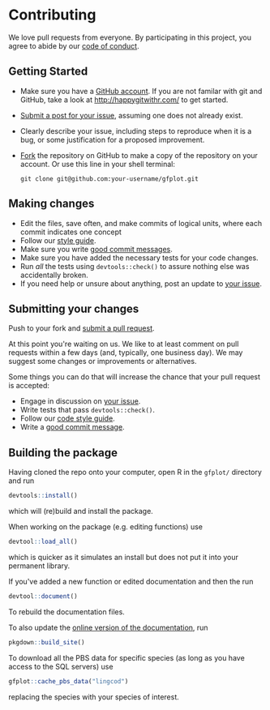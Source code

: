 # Contributing

We love pull requests from everyone. By participating in this project, you
agree to abide by our [code of conduct](CONDUCT.md).

## Getting Started

* Make sure you have a [GitHub account](https://github.com/signup/free). If you are not familar with git and GitHub, take a look at <http://happygitwithr.com/> to get started.
* [Submit a post for your issue](https://github.com/pbs-assess/gfplot/issues/), assuming one does not already exist.
* Clearly describe your issue, including steps to reproduce when it is a bug, or some justification for a proposed improvement.
* [Fork](https://github.com/pbs-assess/gfplot/#fork-destination-box) the repository on GitHub to make a copy of the repository on your account. Or use this line in your shell terminal:

    `git clone git@github.com:your-username/gfplot.git`

## Making changes

* Edit the files, save often, and make commits of logical units, where each commit indicates one concept
* Follow our [style guide](http://adv-r.had.co.nz/Style.html).
* Make sure you write [good commit messages](http://tbaggery.com/2008/04/19/a-note-about-git-commit-messages.html).
* Make sure you have added the necessary tests for your code changes.
* Run _all_ the tests using `devtools::check()` to assure nothing else was accidentally broken.
* If you need help or unsure about anything, post an update to [your issue](https://github.com/pbs-assess/gfplot/issues/).

## Submitting your changes

Push to your fork and [submit a pull request](https://github.com/pbs-assess/gfplot/compare/).

At this point you're waiting on us. We like to at least comment on pull requests
within a few days (and, typically, one business day). We may suggest
some changes or improvements or alternatives.

Some things you can do that will increase the chance that your pull request is accepted:

* Engage in discussion on [your issue](https://github.com/pbs-assess/gfplot/issues/).
* Write tests that pass `devtools::check()`.
* Follow our [code style guide](http://adv-r.had.co.nz/Style.html).
* Write a [good commit message](http://tbaggery.com/2008/04/19/a-note-about-git-commit-messages.html).

## Building the package

Having cloned the repo onto your computer, open R in the `gfplot/` directory and run

```r
devtools::install()
```

which will (re)build and install the package.

When working on the package (e.g. editing functions) use


```r
devtool::load_all()
```

which is quicker as it simulates an install but does not put it into your permanent library.

If you've added a new function or edited documentation and then the run

```r
devtool::document()
```

To rebuild the documentation files.

To also update the [online version of the documentation](https://pbs-assess.github.io/gfplot/index.html), run

```r
pkgdown::build_site()
```

To download all the PBS data for specific species (as long as you have access to the SQL servers) use

```r
gfplot::cache_pbs_data("lingcod")
```

replacing the species with your species of interest.
